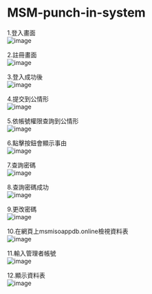 # MSM-punch-in-system
1.登入畫面<br>
![image](https://github.com/hugh102575/MSM-IOS-APP/blob/master/images/1.png)<p><p>
2.註冊畫面<br>
![image](https://github.com/hugh102575/MSM-IOS-APP/blob/master/images/2.png)<p><p>
3.登入成功後<br>
![image](https://github.com/hugh102575/MSM-IOS-APP/blob/master/images/3.png)<p><p>
4.提交到公情形<br>
![image](https://github.com/hugh102575/MSM-IOS-APP/blob/master/images/4.png)<p><p>
5.依帳號權限查詢到公情形<br>
![image](https://github.com/hugh102575/MSM-IOS-APP/blob/master/images/5.png)<p><p>
6.點擊按鈕會顯示事由<br>
![image](https://github.com/hugh102575/MSM-IOS-APP/blob/master/images/6.png)<p><p>
7.查詢密碼<br>
![image](https://github.com/hugh102575/MSM-IOS-APP/blob/master/images/7.png)<p><p>
8.查詢密碼成功<br>
![image](https://github.com/hugh102575/MSM-IOS-APP/blob/master/images/8.png)<p><p>
9.更改密碼<br>
![image](https://github.com/hugh102575/MSM-IOS-APP/blob/master/images/9.png)<p><p>
10.在網頁上msmisoappdb.online檢視資料表<br>
![image](https://github.com/hugh102575/MSM-IOS-APP/blob/master/images/10.png)<p><p>
11.輸入管理者帳號<br>
![image](https://github.com/hugh102575/MSM-IOS-APP/blob/master/images/11.png)<p><p>
12.顯示資料表<br>
![image](https://github.com/hugh102575/MSM-IOS-APP/blob/master/images/12.png)<p><p>


